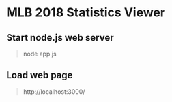 # MLB 2018 Statistics Viewer

## Start node.js web server

> node app.js

## Load web page

> http://localhost:3000/